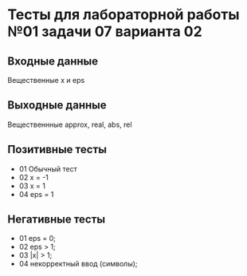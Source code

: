 # Тесты для лабораторной работы №01 задачи 07 варианта 02

## Входные данные
Вещественные x и eps

## Выходные данные
Вещественнные approx, real, abs, rel

## Позитивные тесты
- 01 Обычный тест
- 02 x = -1
- 03 x = 1
- 04 eps = 1

## Негативные тесты
- 01 eps = 0;
- 02 eps > 1;
- 03 |x| > 1;
- 04 некорректный ввод (символы);
